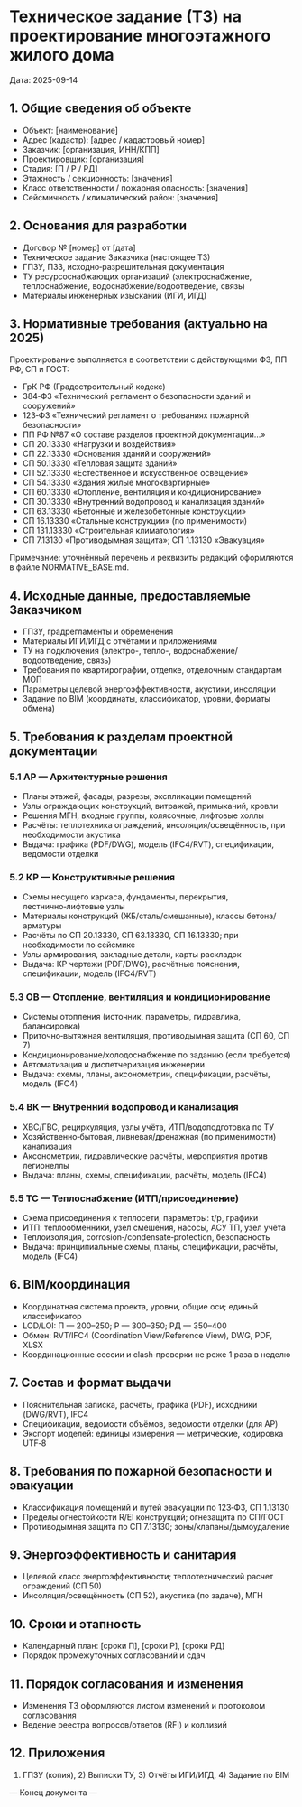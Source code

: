 # Техническое задание (ТЗ) на проектирование многоэтажного жилого дома

Дата: 2025-09-14

## 1. Общие сведения об объекте
- Объект: [наименование]
- Адрес (кадастр): [адрес / кадастровый номер]
- Заказчик: [организация, ИНН/КПП]
- Проектировщик: [организация]
- Стадия: [П / Р / РД]
- Этажность / секционность: [значения]
- Класс ответственности / пожарная опасность: [значения]
- Сейсмичность / климатический район: [значения]

## 2. Основания для разработки
- Договор № [номер] от [дата]
- Техническое задание Заказчика (настоящее ТЗ)
- ГПЗУ, ПЗЗ, исходно‑разрешительная документация
- ТУ ресурсоснабжающих организаций (электроснабжение, теплоснабжение, водоснабжение/водоотведение, связь)
- Материалы инженерных изысканий (ИГИ, ИГД)

## 3. Нормативные требования (актуально на 2025)
Проектирование выполняется в соответствии с действующими ФЗ, ПП РФ, СП и ГОСТ:
- ГрК РФ (Градостроительный кодекс)
- 384‑ФЗ «Технический регламент о безопасности зданий и сооружений»
- 123‑ФЗ «Технический регламент о требованиях пожарной безопасности»
- ПП РФ №87 «О составе разделов проектной документации…»
- СП 20.13330 «Нагрузки и воздействия»
- СП 22.13330 «Основания зданий и сооружений»
- СП 50.13330 «Тепловая защита зданий»
- СП 52.13330 «Естественное и искусственное освещение»
- СП 54.13330 «Здания жилые многоквартирные»
- СП 60.13330 «Отопление, вентиляция и кондиционирование»
- СП 30.13330 «Внутренний водопровод и канализация зданий»
- СП 63.13330 «Бетонные и железобетонные конструкции»
- СП 16.13330 «Стальные конструкции» (по применимости)
- СП 131.13330 «Строительная климатология»
- СП 7.13130 «Противодымная защита»; СП 1.13130 «Эвакуация»

Примечание: уточнённый перечень и реквизиты редакций оформляются в файле NORMATIVE_BASE.md.

## 4. Исходные данные, предоставляемые Заказчиком
- ГПЗУ, градрегламенты и обременения
- Материалы ИГИ/ИГД с отчётами и приложениями
- ТУ на подключения (электро-, тепло-, водоснабжение/водоотведение, связь)
- Требования по квартирографии, отделке, отделочным стандартам МОП
- Параметры целевой энергоэффективности, акустики, инсоляции
- Задание по BIM (координаты, классификатор, уровни, форматы обмена)

## 5. Требования к разделам проектной документации

### 5.1 АР — Архитектурные решения
- Планы этажей, фасады, разрезы; экспликации помещений
- Узлы ограждающих конструкций, витражей, примыканий, кровли
- Решения МГН, входные группы, колясочные, лифтовые холлы
- Расчёты: теплотехника ограждений, инсоляция/освещённость, при необходимости акустика
- Выдача: графика (PDF/DWG), модель (IFC4/RVT), спецификации, ведомости отделки

### 5.2 КР — Конструктивные решения
- Схемы несущего каркаса, фундаменты, перекрытия, лестнично‑лифтовые узлы
- Материалы конструкций (ЖБ/сталь/смешанные), классы бетона/арматуры
- Расчёты по СП 20.13330, СП 63.13330, СП 16.13330; при необходимости по сейсмике
- Узлы армирования, закладные детали, карты раскладок
- Выдача: КР чертежи (PDF/DWG), расчётные пояснения, спецификации, модель (IFC4/RVT)

### 5.3 ОВ — Отопление, вентиляция и кондиционирование
- Системы отопления (источник, параметры, гидравлика, балансировка)
- Приточно‑вытяжная вентиляция, противодымная защита (СП 60, СП 7)
- Кондиционирование/холодоснабжение по заданию (если требуется)
- Автоматизация и диспетчеризация инженерии
- Выдача: схемы, планы, аксонометрии, спецификации, расчёты, модель (IFC4)

### 5.4 ВК — Внутренний водопровод и канализация
- ХВС/ГВС, рециркуляция, узлы учёта, ИТП/водоподготовка по ТУ
- Хозяйственно‑бытовая, ливневая/дренажная (по применимости) канализация
- Аксонометрии, гидравлические расчёты, мероприятия против легионеллы
- Выдача: планы, схемы, спецификации, расчёты, модель (IFC4)

### 5.5 ТС — Теплоснабжение (ИТП/присоединение)
- Схема присоединения к теплосети, параметры: t/p, графики
- ИТП: теплообменники, узел смешения, насосы, АСУ ТП, узел учёта
- Теплоизоляция, corrosion‑/condensate‑protection, безопасность
- Выдача: принципиальные схемы, планы, спецификации, расчёты, модель (IFC4)

## 6. BIM/координация
- Координатная система проекта, уровни, общие оси; единый классификатор
- LOD/LOI: П — 200–250; Р — 300–350; РД — 350–400
- Обмен: RVT/IFC4 (Coordination View/Reference View), DWG, PDF, XLSX
- Координационные сессии и clash‑проверки не реже 1 раза в неделю

## 7. Состав и формат выдачи
- Пояснительная записка, расчёты, графика (PDF), исходники (DWG/RVT), IFC4
- Спецификации, ведомости объёмов, ведомости отделки (для АР)
- Экспорт моделей: единицы измерения — метрические, кодировка UTF‑8

## 8. Требования по пожарной безопасности и эвакуации
- Классификация помещений и путей эвакуации по 123‑ФЗ, СП 1.13130
- Пределы огнестойкости R/EI конструкций; огнезащита по СП/ГОСТ
- Противодымная защита по СП 7.13130; зоны/клапаны/дымоудаление

## 9. Энергоэффективность и санитария
- Целевой класс энергоэффективности; теплотехнический расчет ограждений (СП 50)
- Инсоляция/освещённость (СП 52), акустика (по задаче), МГН

## 10. Сроки и этапность
- Календарный план: [сроки П], [сроки Р], [сроки РД]
- Порядок промежуточных согласований и сдач

## 11. Порядок согласования и изменения
- Изменения ТЗ оформляются листом изменений и протоколом согласования
- Ведение реестра вопросов/ответов (RFI) и коллизий

## 12. Приложения
1) ГПЗУ (копия), 2) Выписки ТУ, 3) Отчёты ИГИ/ИГД, 4) Задание по BIM

— Конец документа —

